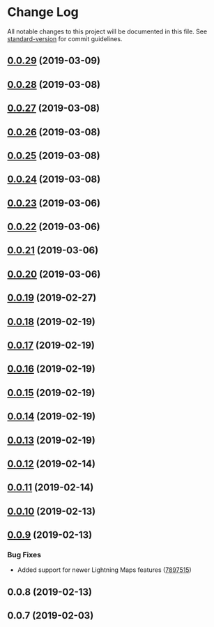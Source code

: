 # Change Log

All notable changes to this project will be documented in this file. See [standard-version](https://github.com/conventional-changelog/standard-version) for commit guidelines.

<a name="0.0.29"></a>
## [0.0.29](https://github.com/Geocodio/lightning-maps-react/compare/v0.0.28...v0.0.29) (2019-03-09)



<a name="0.0.28"></a>
## [0.0.28](https://github.com/Geocodio/lightning-maps-react/compare/v0.0.27...v0.0.28) (2019-03-08)



<a name="0.0.27"></a>
## [0.0.27](https://github.com/Geocodio/lightning-maps-react/compare/v0.0.26...v0.0.27) (2019-03-08)



<a name="0.0.26"></a>
## [0.0.26](https://github.com/Geocodio/lightning-maps-react/compare/v0.0.25...v0.0.26) (2019-03-08)



<a name="0.0.25"></a>
## [0.0.25](https://github.com/Geocodio/lightning-maps-react/compare/v0.0.24...v0.0.25) (2019-03-08)



<a name="0.0.24"></a>
## [0.0.24](https://github.com/Geocodio/lightning-maps-react/compare/v0.0.23...v0.0.24) (2019-03-08)



<a name="0.0.23"></a>
## [0.0.23](https://github.com/Geocodio/lightning-maps-react/compare/v0.0.22...v0.0.23) (2019-03-06)



<a name="0.0.22"></a>
## [0.0.22](https://github.com/Geocodio/lightning-maps-react/compare/v0.0.21...v0.0.22) (2019-03-06)



<a name="0.0.21"></a>
## [0.0.21](https://github.com/Geocodio/lightning-maps-react/compare/v0.0.20...v0.0.21) (2019-03-06)



<a name="0.0.20"></a>
## [0.0.20](https://github.com/Geocodio/lightning-maps-react/compare/v0.0.19...v0.0.20) (2019-03-06)



<a name="0.0.19"></a>
## [0.0.19](https://github.com/Geocodio/lightning-maps-react/compare/v0.0.18...v0.0.19) (2019-02-27)



<a name="0.0.18"></a>
## [0.0.18](https://github.com/Geocodio/lightning-maps-react/compare/v0.0.17...v0.0.18) (2019-02-19)



<a name="0.0.17"></a>
## [0.0.17](https://github.com/Geocodio/lightning-maps-react/compare/v0.0.16...v0.0.17) (2019-02-19)



<a name="0.0.16"></a>
## [0.0.16](https://github.com/Geocodio/lightning-maps-react/compare/v0.0.15...v0.0.16) (2019-02-19)



<a name="0.0.15"></a>
## [0.0.15](https://github.com/Geocodio/lightning-maps-react/compare/v0.0.14...v0.0.15) (2019-02-19)



<a name="0.0.14"></a>
## [0.0.14](https://github.com/Geocodio/lightning-maps-react/compare/v0.0.13...v0.0.14) (2019-02-19)



<a name="0.0.13"></a>
## [0.0.13](https://github.com/Geocodio/lightning-maps-react/compare/v0.0.12...v0.0.13) (2019-02-19)



<a name="0.0.12"></a>
## [0.0.12](https://github.com/Geocodio/lightning-maps-react/compare/v0.0.11...v0.0.12) (2019-02-14)



<a name="0.0.11"></a>
## [0.0.11](https://github.com/Geocodio/lightning-maps-react/compare/v0.0.10...v0.0.11) (2019-02-14)



<a name="0.0.10"></a>
## [0.0.10](https://github.com/Geocodio/lightning-maps-react/compare/v0.0.9...v0.0.10) (2019-02-13)



<a name="0.0.9"></a>
## [0.0.9](https://github.com/Geocodio/lightning-maps-react/compare/v0.0.8...v0.0.9) (2019-02-13)


### Bug Fixes

* Added support for newer Lightning Maps features ([7897515](https://github.com/Geocodio/lightning-maps-react/commit/7897515))



<a name="0.0.8"></a>
## 0.0.8 (2019-02-13)



<a name="0.0.7"></a>
## 0.0.7 (2019-02-03)
